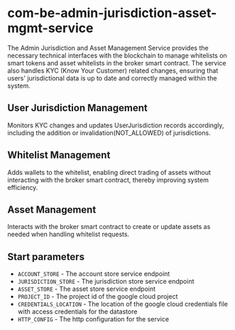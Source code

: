 # com-be-admin-jurisdiction-asset-mgmt-service

The Admin Jurisdiction and Asset Management Service provides the necessary technical interfaces with the blockchain to manage whitelists on smart tokens and asset whitelists in the broker smart contract. The service also handles KYC (Know Your Customer) related changes, ensuring that users' jurisdictional data is up to date and correctly managed within the system.

## User Jurisdiction Management

Monitors KYC changes and updates UserJurisdiction records accordingly, including the addition or invalidation(NOT_ALLOWED) of jurisdictions.

## Whitelist Management

Adds wallets to the whitelist, enabling direct trading of assets without interacting with the broker smart contract, thereby improving system efficiency.

## Asset Management

Interacts with the broker smart contract to create or update assets as needed when handling whitelist requests.

## Start parameters
- `ACCOUNT_STORE` - The account store service endpoint
- `JURISDICTION_STORE` - The jurisdiction store service endpoint
- `ASSET_STORE` - The asset store service endpoint
- `PROJECT_ID` - The project id of the google cloud project
- `CREDENTIALS_LOCATION` - The location of the google cloud credentials file with access credentials for the datastore
- `HTTP_CONFIG` - The http configuration for the service
